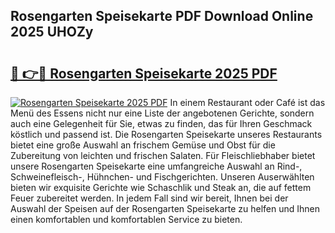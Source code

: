 ## Rosengarten Speisekarte PDF Download Online 2025 UHOZy

# <h2><a href="http://gc7xd6.nevu.top/?p=Rosengarten+Speisekarte">🔗 👉🔴 Rosengarten Speisekarte 2025 PDF</a></h2>

[![Rosengarten Speisekarte 2025 PDF](https://i.imgur.com/dBaPXMq.png)](http://gc7xd6.nevu.top/?p=Rosengarten+Speisekarte)
In einem Restaurant oder Café ist das Menü des Essens nicht nur eine Liste der angebotenen Gerichte, sondern auch eine Gelegenheit für Sie, etwas zu finden, das für Ihren Geschmack köstlich und passend ist. Die Rosengarten Speisekarte unseres Restaurants bietet eine große Auswahl an frischem Gemüse und Obst für die Zubereitung von leichten und frischen Salaten. Für Fleischliebhaber bietet unsere Rosengarten Speisekarte eine umfangreiche Auswahl an Rind-, Schweinefleisch-, Hühnchen- und Fischgerichten. Unseren Auserwählten bieten wir exquisite Gerichte wie Schaschlik und Steak an, die auf fettem Feuer zubereitet werden. In jedem Fall sind wir bereit, Ihnen bei der Auswahl der Speisen auf der Rosengarten Speisekarte zu helfen und Ihnen einen komfortablen und komfortablen Service zu bieten.
